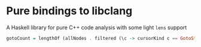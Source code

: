 # Pure bindings to libclang

A Haskell library for pure C++ code analysis with some light `lens` support

```haskell
gotoCount = lengthOf (allNodes . filtered (\c -> cursorKind c == GotoStmt)) root
```
